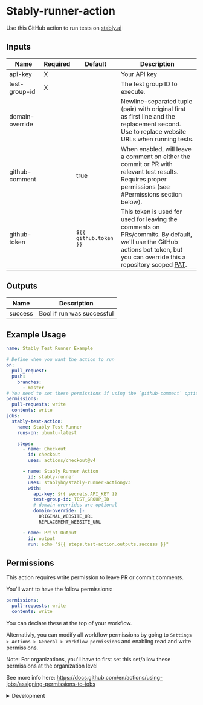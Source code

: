 # Stably-runner-action

Use this GitHub action to run tests on [stably.ai](https://stably.ai)

## Inputs

| **Name**        | **Required** | **Default**           | **Description**                                                                                                                                                                                                                                                                                    |
| --------------- | ------------ | --------------------- | -------------------------------------------------------------------------------------------------------------------------------------------------------------------------------------------------------------------------------------------------------------------------------------------------- |
| api-key         | X            |                       | Your API key                                                                                                                                                                                                                                                                                       |
| test-group-id    | X            |                       | The test group ID to execute.                                                                                                                                                                                                                                                                       |
| domain-override |              |                       | Newline-separated tuple (pair) with original first as first line and the replacement second. Use to replace website URLs when running tests.                                                                                                                                                       |
| github-comment  |              | true                  | When enabled, will leave a comment on either the commit or PR with relevant test results. Requires proper permissions (see #Permissions section below).                                                                                                                                            |
| github-token    |              | `${{ github.token }}` | This token is used for used for leaving the comments on PRs/commits. By default, we'll use the GitHub actions bot token, but you can override this a repository scoped [PAT](https://docs.github.com/en/authentication/keeping-your-account-and-data-secure/managing-your-personal-access-tokens). |

## Outputs

| **Name** | **Description**            |
| -------- | -------------------------- |
| success  | Bool if run was successful |

## Example Usage

```yaml
name: Stably Test Runner Example

# Define when you want the action to run
on:
  pull_request:
  push:
    branches:
      - master
# You need to set these permissions if using the `github-comment` option
permissions:
  pull-requests: write
  contents: write
jobs:
  stably-test-action:
    name: Stably Test Runner
    runs-on: ubuntu-latest

    steps:
      - name: Checkout
        id: checkout
        uses: actions/checkout@v4

      - name: Stably Runner Action
        id: stably-runner
        uses: stablyhq/stably-runner-action@v3
        with:
          api-key: ${{ secrets.API_KEY }}
          test-group-id: TEST_GROUP_ID
          # domain overrides are optional
          domain-override: |-
            ORIGINAL_WEBSITE_URL
            REPLACEMENT_WEBSITE_URL

      - name: Print Output
        id: output
        run: echo "${{ steps.test-action.outputs.success }}"
```

## Permissions

This action requires write permission to leave PR or commit comments.

You'll want to have the follow permissions:

```yaml
permissions:
  pull-requests: write
  contents: write
```

You can declare these at the top of your workflow.

Alternativly, you can modify all workflow permissions by going to
`Settings > Actions > General > Workflow permissions` and enabling read and
write permissions.

Note: For organizations, you'll have to first set this set/allow these
permissions at the organization level

See more info here:
https://docs.github.com/en/actions/using-jobs/assigning-permissions-to-jobs

<details>

<summary>Development</summary>

## Setup

1. :hammer_and_wrench: Install the dependencies

   ```bash
   npm install
   ```

2. :building_construction: Package the TypeScript for distribution

   ```bash
   npm run bundle
   ```

3. :white_check_mark: Run the tests

   ```bash
   npm test
   ```

## Publishing

1. Create a new branch

   ```bash
   git checkout -b releases/v1
   ```

2. Format, test, and build the action

   ```bash
   npm run all
   ```

3. Commit your changes

4. Push them to your repository

   ```bash
   git push -u origin releases/v1
   ```

5. Merge the pull request into the `master` branch

6. Release

   1. Draft a release via the GitHub UI and ensure you select to also publish to
      the marketplace. Use SEMVAR
   2. Make the new release available to those binding to the major version tag:
      Move the major version tag (v1, v2, etc.) to point to the ref of the
      current releas

      ```bash
      git tag -fa v3 -m "Update v3 tag"
      git push origin v3 --force
      ```

   For information more info see
   [Versioning](https://github.com/actions/toolkit/blob/master/docs/action-versioning.md)

## Validating the Action

[`ci.yml`](./.github/workflows/ci.yml) is a workflow that runs and validates the
action

</details>
